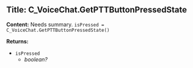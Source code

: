 ## Title: C_VoiceChat.GetPTTButtonPressedState

**Content:**
Needs summary.
`isPressed = C_VoiceChat.GetPTTButtonPressedState()`

**Returns:**
- `isPressed`
  - *boolean?*